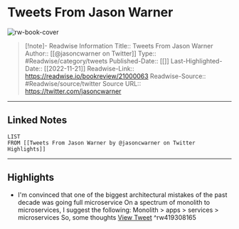 # Tweets From Jason Warner

![rw-book-cover](https://pbs.twimg.com/profile_images/1538765024021258240/qXJBzw6U.jpg)
<br>
>[!note]- Readwise Information
>Title:: Tweets From Jason Warner
>Author:: [[@jasoncwarner on Twitter]]
>Type:: #Readwise/category/tweets
>Published-Date:: [[]]
>Last-Highlighted-Date:: [[2022-11-21]]
>Readwise-Link:: https://readwise.io/bookreview/21000063
>Readwise-Source:: #Readwise/source/twitter
>Source URL:: https://twitter.com/jasoncwarner
--- 

## Linked Notes
```dataview
LIST
FROM [[Tweets From Jason Warner by @jasoncwarner on Twitter Highlights]]
```

---

## Highlights
- I'm convinced that one of the biggest architectural mistakes of the past decade was going full microservice
  On a spectrum of monolith to microservices, I suggest the following:
  Monolith > apps > services > microservices
  So, some thoughts [View Tweet](https://readwise.io/open/419308165) ^rw419308165
